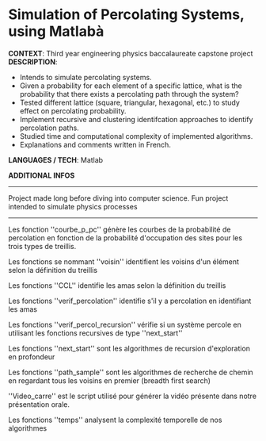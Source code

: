 # Simulation of Percolating Systems, using Matlabà

**CONTEXT**: Third year engineering physics baccalaureate capstone project
**DESCRIPTION**:
- Intends to simulate percolating systems.
- Given a probability for each element of a specific lattice, what is the probability that there exists a percolating path through the system?
- Tested different lattice (square, triangular, hexagonal, etc.) to study effect on percolating probability.
- Implement recursive and clustering identifcation approaches to identify percolation paths.
- Studied time and computational complexity of implemented algorithms.
- Explanations and comments written in French.

**LANGUAGES / TECH**: Matlab





**ADDITIONAL INFOS**
******
Project made long before diving into computer science.
Fun project intended to simulate physics processes
******



Les fonction ''courbe_p_pc'' génère les courbes de la probabilité de percolation en fonction de la probabilité d'occupation des sites pour les trois types de treillis. 

Les fonctions se nommant ''voisin'' identifient les voisins d'un élément selon la définition du treillis

Les fonctions ''CCL'' identifie les amas selon la définition du treillis

Les fonctions ''verif_percolation'' identifie s'il y a percolation en identifiant les amas

Les fonctions ''verif_percol_recursion'' vérifie si un système percole en utilisant les fonctions recursives de type ''next_start''

Les fonctions ''next_start'' sont les algorithmes de recursion d'exploration en profondeur

Les fonctions ''path_sample'' sont les algorithmes de recherche de chemin en regardant tous les voisins en premier (breadth first search)

''Video_carre'' est le script utilisé pour générer la vidéo présente dans notre présentation orale.

Les fonctions ''temps'' analysent la complexité temporelle de nos algorithmes




	
